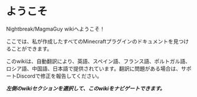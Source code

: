 # ようこそ

Nightbreak/MagmaGuy wikiへようこそ！

ここでは、私が作成したすべてのMinecraftプラグインのドキュメントを見つけることができます。

このwikiは、自動翻訳により、英語、スペイン語、フランス語、ポルトガル語、ロシア語、中国語、日本語で提供されています。翻訳に問題がある場合は、サポートDiscordで修正を報告してください。

***左側のwikiセクションを選択して、このwikiをナビゲートできます。***